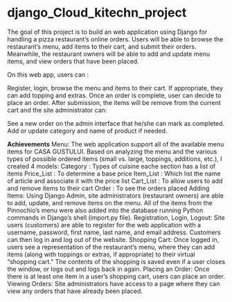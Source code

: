 # django_Cloud_kitechn_project
The goal of this project is to build an web application using Django for handling a pizza restaurant’s online orders. Users will be able to browse the restaurant’s menu, add items to their cart, and submit their orders. Meanwhile, the restaurant owners will be able to add and update menu items, and view orders that have been placed.

On this web app, users can :

Register, login, browse the menu and items to their cart.
If appropriate, they can add topping and extras.
Once an order is complete, user can decide to place an order.
After submission, the items will be remove from the current cart and the site administrator can:

See a new order on the admin interface that he/she can mark as completed.
Add or update category and name of product if needed.

**Achievements**
Menu: The web application support all of the available menu items for CASA GUSTULUI. Based on analyzing the menu and the various types of possible ordered items (small vs. large, toppings, additions, etc.), I created 4 models:
Category : Types of cuisine eache section has a list of items
Price_List : To determine a base price
Item_List : Which list the name of article and associate it with the price list
Cart_List : To allow users to add and remove items to their cart
Order : To see the orders placed
Adding Items: Using Django Admin, site administrators (restaurant owners) are able to add, update, and remove items on the menu. All of the items from the Pinnochio’s menu were also added into the database running Python commands in Django’s shell (import.py file).
Registration, Login, Logout: Site users (customers) are able to register for the web application with a username, password, first name, last name, and email address. Customers can then log in and log out of the website.
Shopping Cart: Once logged in, users see a representation of the restaurant’s menu, where they can add items (along with toppings or extras, if appropriate) to their virtual “shopping cart.” The contents of the shopping is saved even if a user closes the window, or logs out and logs back in again.
Placing an Order: Once there is at least one item in a user’s shopping cart, users can place an order.
Viewing Orders: Site administrators have access to a page where they can view any orders that have already been placed.


